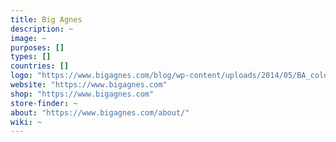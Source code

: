 ```yaml
---
title: Big Agnes
description: ~
image: ~
purposes: []
types: []
countries: []
logo: "https://www.bigagnes.com/blog/wp-content/uploads/2014/05/BA_color_CMYK.png"
website: "https://www.bigagnes.com"
shop: "https://www.bigagnes.com"
store-finder: ~
about: "https://www.bigagnes.com/about/"
wiki: ~
---
```

